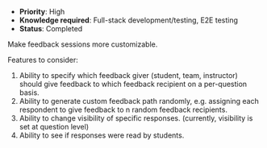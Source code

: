 * **Priority**: High
* **Knowledge required**: Full-stack development/testing, E2E testing
* **Status**: Completed

Make feedback sessions more customizable.

Features to consider:
1. Ability to specify which feedback giver (student, team, instructor) should give feedback to which feedback recipient on a per-question basis.
1. Ability to generate custom feedback path randomly, e.g. assigning each respondent to give feedback to n random feedback recipients.
1. Ability to change visibility of specific responses. (currently, visibility is set at question level)
1. Ability to see if responses were read by students.

